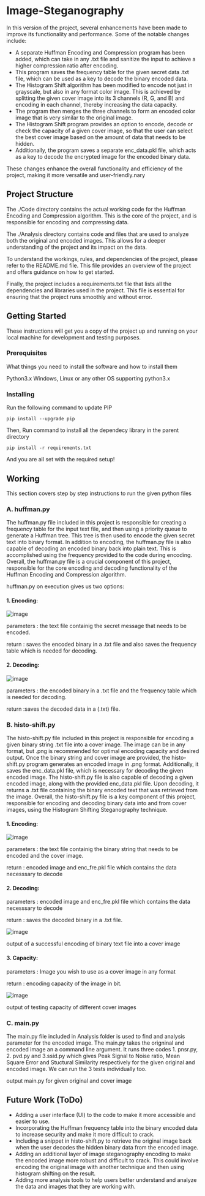 
# Image-Steganography


In this version of the project, several enhancements have been made to improve its functionality and performance. Some of the notable changes include:

- A separate Huffman Encoding and Compression program has been added, which can take in any .txt file and sanitize the input to achieve a higher compression ratio after encoding.
- This program saves the frequency table for the given secret data .txt file, which can be used as a key to decode the binary encoded data.
- The Histogram Shift algorithm has been modified to encode not just in grayscale, but also in any format color image. This is achieved by splitting the given cover image into its 3 channels (R, G, and B) and encoding in each channel, thereby increasing the data capacity.
- The program then merges the three channels to form an encoded color image that is very similar to the original image.
- The Histogram Shift program provides an option to encode, decode or check the capacity of a given cover image, so that the user can select the best cover image based on the amount of data that needs to be hidden.
- Additionally, the program saves a separate enc_data.pkl file, which acts as a key to decode the encrypted image for the encoded binary data.

These changes enhance the overall functionality and efficiency of the project, making it more versatile and user-friendly.nary



## Project Structure


The ./Code directory contains the actual working code for the Huffman Encoding and Compression algorithm. This is the core of the project, and is responsible for encoding and compressing data.

The ./Analysis directory contains code and files that are used to analyze both the original and encoded images. This allows for a deeper understanding of the project and its impact on the data.

To understand the workings, rules, and dependencies of the project, please refer to the README.md file. This file provides an overview of the project and offers guidance on how to get started.

Finally, the project includes a requirements.txt file that lists all the dependencies and libraries used in the project. This file is essential for ensuring that the project runs smoothly and without error.

## Getting Started

These instructions will get you a copy of the project up and running on your local machine for development and testing purposes.

### Prerequisites



What things you need to install the software and how to install them

Python3.x Windows, Linux or any other OS supporting python3.x

### Installing


Run the following command to update PIP

```
pip install --upgrade pip
```

Then, Run command to install all the dependecy library in the parent directory

```
pip install -r requirements.txt
```

And you are all set with the required setup!

## Working


This section covers step by step instructions to run the given python files

### A. huffman.py


The huffman.py file included in this project is responsible for creating a frequency table for the input text file, and then using a priority queue to generate a Huffman tree. This tree is then used to encode the given secret text into binary format. In addition to encoding, the huffman.py file is also capable of decoding an encoded binary back into plain text. This is accomplished using the frequency provided to the code during encoding. Overall, the huffman.py file is a crucial component of this project, responsible for the core encoding and decoding functionality of the Huffman Encoding and Compression algorithm.

huffman.py on execution gives us two options:

#### 1. Encoding:
![image](https://github.com/user-attachments/assets/37492d49-9ba3-4c98-a19d-cf792304f7dd)


parameters : the text file containig the secret message that needs to be encoded.

return : saves the encoded binary in a .txt file and also saves the frequency table which is needed for decoding.

#### 2. Decoding:

![image](https://github.com/user-attachments/assets/613768ca-c21c-42b3-87cb-c9d05a6e518f)

parameters : the encoded binary in a .txt file and the frequency table which is needed for decoding.

return :saves the decoded data in a (.txt) file.


### B. histo-shift.py

The histo-shift.py file included in this project is responsible for encoding a given binary string .txt file into a cover image. The image can be in any format, but .png is recommended for optimal encoding capacity and desired output. Once the binary string and cover image are provided, the histo-shift.py program generates an encoded image in .png format. Additionally, it saves the enc_data.pkl file, which is necessary for decoding the given encoded image. The histo-shift.py file is also capable of decoding a given encoded image, along with the provided enc_data.pkl file. Upon decoding, it returns a .txt file containing the binary encoded text that was retrieved from the image. Overall, the histo-shift.py file is a key component of this project, responsible for encoding and decoding binary data into and from cover images, using the Histogram Shifting Steganography technique.

#### 1. Encoding:
![image](https://github.com/user-attachments/assets/85d4a09a-8b24-46a7-b14e-b8a61148bbcd)

parameters : the text file containig the binary string that needs to be encoded and the cover image.

return : encoded image and enc_fre.pkl file which contains the data necesssary to decode

#### 2. Decoding:

parameters : encoded image and enc_fre.pkl file which contains the data necesssary to decode

return : saves the decoded binary in a .txt file.

![image](https://github.com/user-attachments/assets/1afc29ab-7c8b-4260-9bf6-33fbf2fe19b4)


output of a successful encoding of binary text file into a cover image

#### 3. Capacity:

parameters : Image you wish to use as a cover image in any format

return : encoding capacity of the image in bit.

![image](https://github.com/user-attachments/assets/3b735183-c4d9-408b-90bf-9e7b80d25ee0)


output of testing capacity of different cover images

### C. main.py

The main.py file included in Analysis folder is used to find and analysis parameter for the encoded image. The main.py takes the origninal and encoded image an a command line argument. It runs three codes 1. pnsr.py, 2. pvd.py and 3.ssid.py which gives Peak Signal to Noise ratio, Mean Square Error and Stuctural Similarity respectively for the given original and encoded image. We can run the 3 tests individually too.


output main.py for given original and cover image

## Future Work (ToDo)

- Adding a user interface (UI) to the code to make it more accessible and easier to use.
- Incorporating the Huffman frequency table into the binary encoded data to increase security and make it more difficult to crack.
- Including a snippet in histo-shift.py to retrieve the original image back when the user decodes the hidden binary data from the encoded image.
- Adding an additional layer of image steganography encoding to make the encoded image more robust and difficult to crack. This could involve encoding the original image with another technique and then using histogram shifting on the result.
- Adding more analysis tools to help users better understand and analyze the data and images that they are working with.
